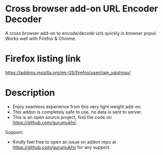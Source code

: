 # Cross browser add-on URL Encoder Decoder
A cross browser add-on to encode/decode urls quickly in browser popul. Works well with Firefox & Chrome.

# Firefox listing link
https://addons.mozilla.org/en-US/firefox/user/ram_vaishnav/

# Description
* Enjoy seamless experience from this very light weight add-on.
* This addon is completely safe to use, no data is sent to server.
* This is an open source project, find the code on https://github.com/gurumukhi/.

Support:
* Kindly feel free to open an issue on addon repo at https://github.com/gurumukhi/ for any support.
